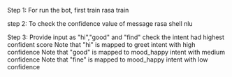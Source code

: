 Step 1: For run the bot, first train 
        rasa train

step 2: To check the confidence value of message
        rasa shell nlu

Step 3: Provide input as "hi","good" and "find"
        check the intent had highest confident score
        Note that "hi" is mapped to greet intent with high confidence
        Note that "good" is mapped to mood_happy intent with medium confidence
        Note that "fine" is mapped to mood_happy intent with low confidence
        